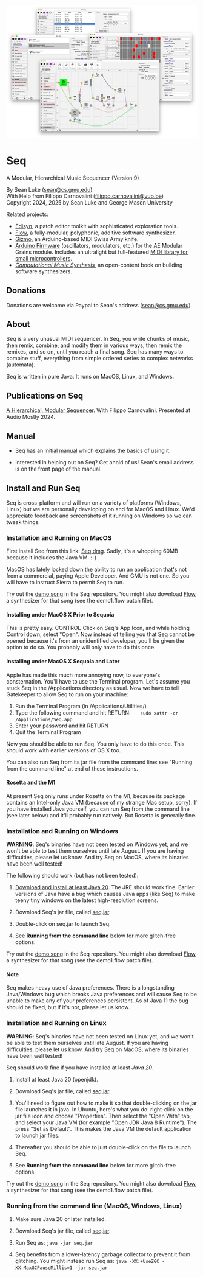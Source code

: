 ![Seq Splash Banner](docs/web/seq.png)

# Seq  
A Modular, Hierarchical Music Sequencer (Version 9)

By Sean Luke (sean@cs.gmu.edu)  
With Help from Filippo Carnovalini (filippo.carnovalini@vub.be)  
Copyright 2024, 2025 by Sean Luke and George Mason University

Related projects:  

* [Edisyn](https://github.com/eclab/edisyn), a patch editor toolkit with sophisticated exploration tools.
* [Flow](https://github.com/eclab/flow), a fully-modular, polyphonic, additive software synthesizer.
* [Gizmo](https://cs.gmu.edu/~sean/projects/gizmo/), an Arduino-based MIDI Swiss Army knife.
* [Arduino Firmware](https://github.com/eclab/grains) (oscillators, modulators, etc.) for the AE Modular Grains module.  Includes an ultralight but full-featured [MIDI library for small microcontrollers](https://github.com/eclab/grains/tree/main/midi).
* [*Computational Music Synthesis*](https://cs.gmu.edu/~sean/book/synthesis/), an open-content book on building software synthesizers.

## Donations

Donations are welcome via Paypal to Sean's address (sean@cs.gmu.edu).

## About

Seq is a very unusual MIDI sequencer.  In Seq, you write chunks of music, then remix, combine, and modify them in various ways, then remix the remixes, and so on, until you reach a final song. Seq has many ways to combine stuff, everything from simple ordered series to complex networks (automata).

Seq is written in pure Java.  It runs on MacOS, Linux, and Windows.

## Publications on Seq 

[A Hierarchical, Modular Sequencer](https://cs.gmu.edu/~sean/papers/audiomostly24.pdf).  With Filippo Carnovalini. Presented at Audio Mostly 2024.


## Manual

* Seq has an [initial manual](https://cs.gmu.edu/~eclab/projects/seq/seq.pdf) which explains the basics of using it.

* Interested in helping out on Seq?  Get ahold of us! Sean's email address is on the front page of the manual.

## Install and Run Seq

Seq is cross-platform and will run on a variety of platforms (Windows, Linux) but we are personally developing on and for MacOS and Linux. We'd appreciate feedback and screenshots of it running on Windows so we can tweak things.


### Installation and Running on MacOS

First install Seq from this link: [Seq.dmg](https://cs.gmu.edu/~eclab/projects/seq/Seq.dmg). 
Sadly, it's a whopping 60MB because it includes the Java VM.  :-(

MacOS has lately locked down the ability to run an application that's not from a commercial, paying Apple Developer.  And GMU is not one.  So you will have to instruct Sierra to permit Seq to run.

Try out the [demo song](https://github.com/eclab/seq/tree/main/songs) in the Seq repository.  You might also download [Flow](https://github.com/eclab/flow), a synthesizer for that song (see the demo1.flow patch file).

#### Installing under MacOS X Prior to Sequoia

This is pretty easy. CONTROL-Click on Seq's App Icon, and while holding Control down, select "Open".  Now instead of telling you that Seq cannot be opened because it's from an unidentified developer, you'll be given the option to do so. You probably will only have to do this once.

#### Installing under MacOS X Sequoia and Later

Apple has made this much more annoying now, to everyone's consternation.  You'll have to use the Terminal program.  Let's assume you stuck Seq in the /Applications directory as usual.  Now we have to tell Gatekeeper to allow Seq to run on your machine:

1. Run the Terminal Program (in /Applications/Utilities/)
2. Type the following command and hit RETURN: `   sudo xattr -cr /Applications/Seq.app`
4. Enter your password and hit RETURN
5. Quit the Terminal Program

Now you should be able to run Seq.  You only have to do this once.  This should work with earlier versions of OS X too. 

You can also run Seq from its jar file from the command line: see "Running from the command line" at end of these instructions. 

#### Rosetta and the M1

At present Seq only runs under Rosetta on the M1, because its package contains an Intel-only Java VM (because of my strange Mac setup, sorry).  If you have installed Java yourself, you can run Seq from the command line (see later below) and it'll probably run natively.  But Rosetta is generally fine.




### Installation and Running on Windows

**WARNING**: Seq's binaries have not been tested on Windows yet, and we won't be able to test them ourselves until late August.  If you are having difficulties, please let us know.  And try Seq on MacOS, where its binaries have been well tested!

The following should work (but has not been tested):

1. [Download and install at least Java 20](https://www.oracle.com/technetwork/java/javase/downloads).  The JRE should work fine.  Earlier versions of Java have a bug which causes Java apps (like Seq) to make teeny tiny windows on the latest high-resolution screens.

2. Download Seq's jar file, called [seq.jar](https://cs.gmu.edu/~eclab/projects/seq/seq.jar).

3. Double-click on seq.jar to launch Seq.

4. See **Running from the command line** below for more glitch-free options.

Try out the [demo song](https://github.com/eclab/seq/tree/main/songs) in the Seq repository.  You might also download [Flow](https://github.com/eclab/flow), a synthesizer for that song (see the demo1.flow patch file).


#### Note

Seq makes heavy use of Java preferences.  There is a longstanding Java/Windows bug which breaks Java preferences and will cause Seq to be unable to make any of your preferences persistent.  As of Java 11 the bug should be fixed, but if it's not, please let us know.


### Installation and Running on Linux

**WARNING**: Seq's binaries have not been tested on Linux yet, and we won't be able to test them ourselves until late August.  If you are having difficulties, please let us know.  And try Seq on MacOS, where its binaries have been well tested!

Seq should work fine if you have installed at least *Java 20*.

1. Install at least Java 20 (openjdk).

2. Download Seq's jar file, called [seq.jar](https://cs.gmu.edu/~eclab/projects/seq/seq.jar).

3. You'll need to figure out how to make it so that double-clicking on the jar file launches it in java.  In Ubuntu, here's what you do: right-click on the jar file icon and choose "Properties".  Then select the "Open With" tab, and select your Java VM (for example "Open JDK Java 8 Runtime").  The press "Set as Default".  This makes the Java VM the default application to launch jar files.

4. Thereafter you should be able to just double-click on the file to launch Seq.

6. See **Running from the command line** below for more glitch-free options.

Try out the [demo song](https://github.com/eclab/seq/tree/main/songs) in the Seq repository.  You might also download [Flow](https://github.com/eclab/flow), a synthesizer for that song (see the demo1.flow patch file).


### Running from the command line (MacOS, Windows, Linux)

1. Make sure Java 20 or later installed.

2. Download Seq's jar file, called [seq.jar](https://cs.gmu.edu/~eclab/projects/seq/seq.jar).

3. Run Seq as:   `java -jar seq.jar`

4. Seq benefits from a lower-latency garbage collector to prevent it from glitching.  You might instead run Seq as:     `java -XX:+UseZGC -XX:MaxGCPauseMillis=1 -jar seq.jar` 

